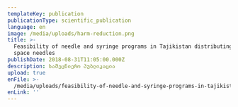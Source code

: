 ```yaml
---
templateKey: publication
publicationType: scientific_publication
language: en
image: /media/uploads/harm-reduction.png
title: >-
  Feasibility of needle and syringe programs in Tajikistan distributing low dead
  space needles
publishDate: 2018-08-31T11:05:00.000Z
description: სამეცნიერო პუბლიკაცია
upload: true
enFile: >-
  /media/uploads/feasibility-of-needle-and-syringe-programs-in-tajikistan-distributing-low-dead-space-needles.pdf
enLink: ''
---
```



